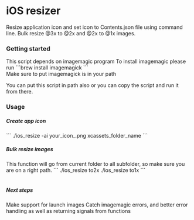 # iOS resizer
Resize application icon and set icon to Contents.json file using command line. 
Bulk resize @3x to @2x and @2x to @1x images.

<h3>Getting started</h3>
This script depends on imagemagic program
To install imagemagic please run ```brew install imagemagick ``` <br>
Make sure to put imagemagick is in your path

You can put this script in path also or you can copy the script and run it from there.

<h3>Usage</h3>

<h5>Create app icon</h5>
```
./ios_resize -ai your_icon_.png xcassets_folder_name
```

<h5>Bulk resize images</h5>
This function will go from current folder to all subfolder, so make sure you are on a right path.
```
./ios_resize to2x
./ios_resize to1x
```

<br>
<br>
<h5>Next steps</h5>
Make support for launch images
Catch imagemagic errors, and better error handling as well as returning signals from functions
